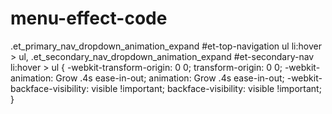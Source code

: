 # menu-effect-code
.et_primary_nav_dropdown_animation_expand #et-top-navigation ul li:hover > ul, .et_secondary_nav_dropdown_animation_expand #et-secondary-nav li:hover > ul { 	-webkit-transform-origin: 0 0; 	transform-origin: 0 0; 	-webkit-animation: Grow .4s ease-in-out; 	animation: Grow .4s ease-in-out; 	-webkit-backface-visibility: visible !important; 	backface-visibility: visible !important; }
